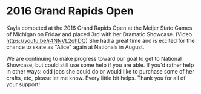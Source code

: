 # 2016 Grand Rapids Open

Kayla competed at the 2016 Grand Rapids Open at the Meijer State Games of Michigan on Friday and placed 3rd with her Dramatic Showcase. (Video https://youtu.be/r4NNVL2qhDQ) She had a great time and is excited for the chance to skate as "Alice" again at Nationals in August.

We are continuing to make progress toward our goal to get to National Showcase, but could still use some help if you are able. If you'd rather help in other ways: odd jobs she could do or would like to purchase some of her crafts, etc, please let me know. Every little bit helps. Thank you for all of your support!